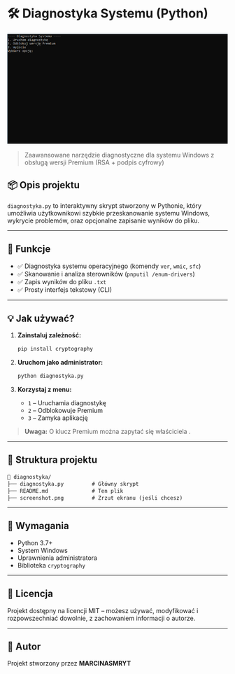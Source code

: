 # 🛠 Diagnostyka Systemu (Python)

![Zrzut ekranu działania aplikacji](screenshot.png)

> Zaawansowane narzędzie diagnostyczne dla systemu Windows z obsługą wersji Premium (RSA + podpis cyfrowy)

## 📦 Opis projektu

`diagnostyka.py` to interaktywny skrypt stworzony w Pythonie, który umożliwia użytkownikowi szybkie przeskanowanie systemu Windows, wykrycie problemów, oraz opcjonalne zapisanie wyników do pliku.

---

## 🔧 Funkcje

- ✅ Diagnostyka systemu operacyjnego (komendy `ver`, `wmic`, `sfc`)
- ✅ Skanowanie i analiza sterowników (`pnputil /enum-drivers`)
- ✅ Zapis wyników do pliku `.txt`
- ✅ Prosty interfejs tekstowy (CLI)

---

## 💡 Jak używać?

1. **Zainstaluj zależność:**
   ```bash
   pip install cryptography
   ```

2. **Uruchom jako administrator:**
   ```bash
   python diagnostyka.py
   ```

3. **Korzystaj z menu:**
   - `1` – Uruchamia diagnostykę
   - `2` – Odblokowuje Premium
   - `3` – Zamyka aplikację

> **Uwaga:** O klucz Premium można zapytać się właściciela .

---

## 📂 Struktura projektu

```
📁 diagnostyka/
├── diagnostyka.py         # Główny skrypt
├── README.md              # Ten plik
├── screenshot.png         # Zrzut ekranu (jeśli chcesz)
```

---

## 🧪 Wymagania

- Python 3.7+
- System Windows
- Uprawnienia administratora
- Biblioteka `cryptography`

---

## 📃 Licencja

Projekt dostępny na licencji MIT – możesz używać, modyfikować i rozpowszechniać dowolnie, z zachowaniem informacji o autorze.

---

## 👤 Autor

Projekt stworzony przez **MARCINASMRYT**
